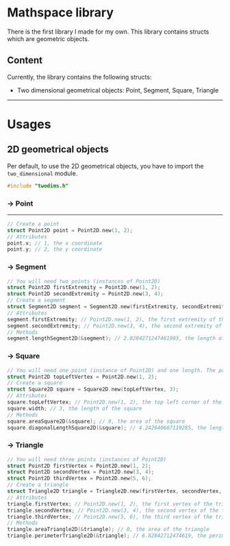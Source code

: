 # Mathspace library

There is the first library I made for my own. This library contains structs which are geometric objects.

## Content

Currently, the library contains the following structs:
- Two dimensional geometrical objects: Point, Segment, Square, Triangle

---

# Usages

## 2D geometrical objects

Per default, to use the 2D geometrical objects, you have to import the `two_dimensional` module.

```c
#include "twodims.h"
```

### → Point

---

```c
// Create a point
struct Point2D point = Point2D.new(1, 2);
// Attributes
point.x; // 1, the x coordinate
point.y; // 2, the y coordinate
```

### → Segment

```c
// You will need two points (instances of Point2D)
struct Point2D firstExtremity = Point2D.new(1, 2);
struct Point2D secondExtremity = Point2D.new(3, 4);
// Create a segment
struct Segment2D segment = Segment2D.new(firstExtremity, secondExtremity);
// Attributes
segment.firstExtremity; // Point2D.new(1, 2), the first extremity of the segment
segment.secondExtremity; // Point2D.new(3, 4), the second extremity of the segment
// Methods
segment.lengthSegment2D(&segment); // 2.8284271247461903, the length of the segment
```

### → Square

```c
// You will need one point (instance of Point2D) and one length. The point is the top left corner of the square.
struct Point2D topLeftVertex = Point2D.new(1, 2);
// Create a square
struct Square2D square = Square2D.new(topLeftVertex, 3);
// Attributes
square.topLeftVertex; // Point2D.new(1, 2), the top left corner of the square
square.width; // 3, the length of the square
// Methods
square.areaSquare2D(&square); // 9, the area of the square
square.diagonalLengthSquare2D(&square); // 4.242640687119285, the length of the diagonal of the square
```

### → Triangle

```c
// You will need three points (instances of Point2D)
struct Point2D firstVertex = Point2D.new(1, 2);
struct Point2D secondVertex = Point2D.new(3, 4);
struct Point2D thirdVertex = Point2D.new(5, 6);
// Create a triangle
struct Triangle2D triangle = Triangle2D.new(firstVertex, secondVertex, thirdVertex);
// Attributes
triangle.firstVertex; // Point2D.new(1, 2), the first vertex of the triangle
triangle.secondVertex; // Point2D.new(3, 4), the second vertex of the triangle
triangle.thirdVertex; // Point2D.new(5, 6), the third vertex of the triangle
// Methods
triangle.areaTriangle2D(&triangle); // 0, the area of the triangle
triangle.perimeterTriangle2D(&triangle); // 6.82842712474619, the perimeter of the triangle
```
